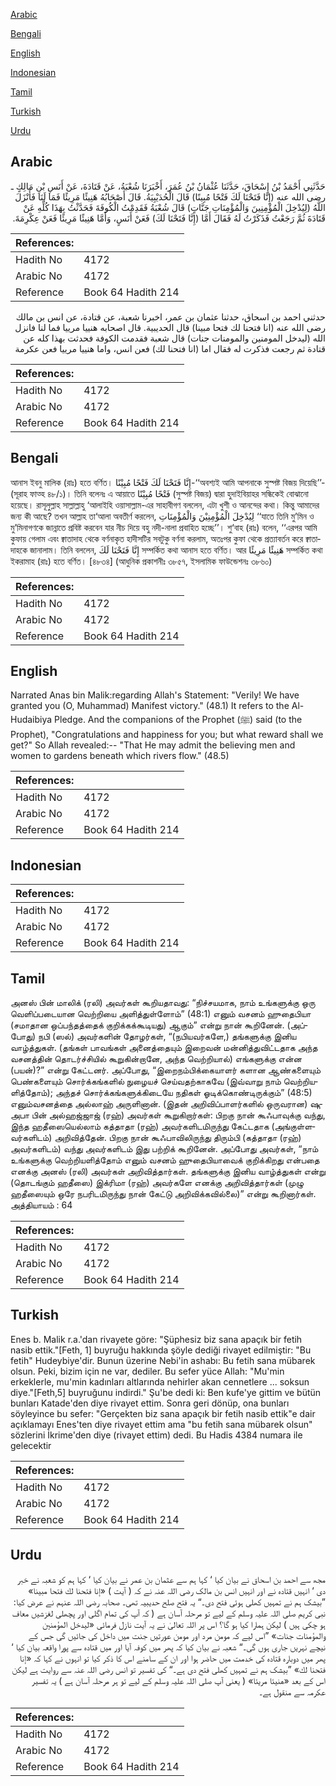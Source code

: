 [Arabic](#arabic)

[Bengali](#bengali)

[English](#english)

[Indonesian](#indonesian)

[Tamil](#tamil)

[Turkish](#turkish)

[Urdu](#urdu)

## Arabic


<div dir="rtl" lang="ar" style={{fontSize:'larger',backgroundColor:'#f8f9fa',padding:20}}>
حَدَّثَنِي أَحْمَدُ بْنُ إِسْحَاقَ، حَدَّثَنَا عُثْمَانُ بْنُ عُمَرَ، أَخْبَرَنَا شُعْبَةُ، عَنْ قَتَادَةَ، عَنْ أَنَسِ بْنِ مَالِكٍ ـ رضى الله عنه ‏(‏إِنَّا فَتَحْنَا لَكَ فَتْحًا مُبِينًا‏)‏ قَالَ الْحُدَيْبِيَةُ‏.‏ قَالَ أَصْحَابُهُ هَنِيئًا مَرِيئًا فَمَا لَنَا فَأَنْزَلَ اللَّهُ ‏(‏لِيُدْخِلَ الْمُؤْمِنِينَ وَالْمُؤْمِنَاتِ جَنَّاتٍ‏)‏ قَالَ شُعْبَةُ فَقَدِمْتُ الْكُوفَةَ فَحَدَّثْتُ بِهَذَا كُلِّهِ عَنْ قَتَادَةَ ثُمَّ رَجَعْتُ فَذَكَرْتُ لَهُ فَقَالَ أَمَّا ‏(‏إِنَّا فَتَحْنَا لَكَ‏)‏ فَعَنْ أَنَسٍ، وَأَمَّا هَنِيئًا مَرِيئًا فَعَنْ عِكْرِمَةَ‏.‏
</div>
<div style={{backgroundColor:'#f8f9fa',padding:20, marginBottom: 10}}><table> <thead> <tr> <th>References:</th> <th></th> </tr> </thead> <tbody><tr><td>Hadith No</td><td>4172</td></tr><tr><td>Arabic No</td><td>4172</td></tr><tr><td>Reference</td><td>Book 64 Hadith 214</td></tr></tbody></table></div>


<div dir="rtl" lang="ar" style={{fontSize:'larger',backgroundColor:'#f8f9fa',padding:20}}>
حدثني احمد بن اسحاق، حدثنا عثمان بن عمر، اخبرنا شعبة، عن قتادة، عن انس بن مالك رضى الله عنه (انا فتحنا لك فتحا مبينا) قال الحديبية. قال اصحابه هنييا مرييا فما لنا فانزل الله (ليدخل المومنين والمومنات جنات) قال شعبة فقدمت الكوفة فحدثت بهذا كله عن قتادة ثم رجعت فذكرت له فقال اما (انا فتحنا لك) فعن انس، واما هنييا مرييا فعن عكرمة
</div>
<div style={{backgroundColor:'#f8f9fa',padding:20, marginBottom: 10}}><table> <thead> <tr> <th>References:</th> <th></th> </tr> </thead> <tbody><tr><td>Hadith No</td><td>4172</td></tr><tr><td>Arabic No</td><td>4172</td></tr><tr><td>Reference</td><td>Book 64 Hadith 214</td></tr></tbody></table></div>

## Bengali


<div dir="ltr" lang="bn" style={{fontSize:'larger',backgroundColor:'#f8f9fa',padding:20}}>
আনাস ইবনু মালিক (রাঃ) হতে বর্ণিত। إِنَّا فَتَحْنَا لَكَ فَتْحًا مُبِيْنًا-‘‘অবশ্যই আমি আপনাকে সুস্পষ্ট বিজয় দিয়েছি’’- (সূরাহ ফাত্হ ৪৮/১)। তিনি বলেনঃ এ আয়াতে فَتْحًا مُبِيْنًا (সুস্পষ্ট বিজয়) দ্বারা হুদাইবিয়াহর সন্ধিকেই বোঝানো হয়েছে। রাসূলুল্লাহ সাল্লাল্লাহু ‘আলাইহি ওয়াসাল্লাম-এর সাহাবীগণ বললেন, এটা খুশী ও আনন্দের কথা। কিন্তু আমাদের জন্য কী আছে? তখন আল্লাহ তা‘আলা অবতীর্ণ করলেন, لِيُدْخِلَ الْمُؤْمِنِيْنَ وَالْمُؤْمِنَاتِ ‘‘যাতে তিনি মু’মিন ও মু’মিনাগণকে জান্নাতে প্রবিষ্ট করবেন যার নীচ দিয়ে বহু নদী-নালা প্রবাহিত হচ্ছে’’। শু‘বাহ (রাঃ) বলেন, ‘‘এরপর আমি কুফায় গেলাম এবং ক্বাতাদাহ থেকে বর্ণনাকৃত হাদীসটির সবটুকু বর্ণনা করলাম, অতঃপর কুফা থেকে প্রত্যাবর্তন করে ক্বাতাদাহকে জানালাম। তিনি বললেন, إِنَّا فَتَحْنَا لَكَ সম্পর্কিত কথা আনাস হতে বর্ণিত। আর هَنِيئًا مَرِيئًا সম্পর্কিত কথা ইকরামাহ (রাঃ) হতে বর্ণিত। [৪৮৩৪] (আধুনিক প্রকাশনীঃ ৩৮৫৭, ইসলামিক ফাউন্ডেশনঃ ৩৮৬০)
</div>
<div style={{backgroundColor:'#f8f9fa',padding:20, marginBottom: 10}}><table> <thead> <tr> <th>References:</th> <th></th> </tr> </thead> <tbody><tr><td>Hadith No</td><td>4172</td></tr><tr><td>Arabic No</td><td>4172</td></tr><tr><td>Reference</td><td>Book 64 Hadith 214</td></tr></tbody></table></div>

## English


<div dir="ltr" lang="en" style={{fontSize:'larger',backgroundColor:'#f8f9fa',padding:20}}>
Narrated Anas bin Malik:regarding Allah's Statement: "Verily! We have granted you (O, Muhammad) Manifest victory." (48.1) It refers to the Al-Hudaibiya Pledge. And the companions of the Prophet (ﷺ) said (to the Prophet), "Congratulations and happiness for you; but what reward shall we get?" So Allah revealed:-- "That He may admit the believing men and women to gardens beneath which rivers flow." (48.5)
</div>
<div style={{backgroundColor:'#f8f9fa',padding:20, marginBottom: 10}}><table> <thead> <tr> <th>References:</th> <th></th> </tr> </thead> <tbody><tr><td>Hadith No</td><td>4172</td></tr><tr><td>Arabic No</td><td>4172</td></tr><tr><td>Reference</td><td>Book 64 Hadith 214</td></tr></tbody></table></div>

## Indonesian


<div dir="ltr" lang="id" style={{fontSize:'larger',backgroundColor:'#f8f9fa',padding:20}}>

</div>
<div style={{backgroundColor:'#f8f9fa',padding:20, marginBottom: 10}}><table> <thead> <tr> <th>References:</th> <th></th> </tr> </thead> <tbody><tr><td>Hadith No</td><td>4172</td></tr><tr><td>Arabic No</td><td>4172</td></tr><tr><td>Reference</td><td>Book 64 Hadith 214</td></tr></tbody></table></div>

## Tamil


<div dir="ltr" lang="ta" style={{fontSize:'larger',backgroundColor:'#f8f9fa',padding:20}}>
அனஸ் பின் மாலிக் (ரலி) அவர்கள் கூறியதாவது: “நிச்சயமாக, நாம் உங்களுக்கு ஒரு வெளிப்படையான வெற்றியை அளித்துள்ளோம்” (48:1) எனும் வசனம் ஹுதைபியா (சமாதான ஒப்பந்தத்தைக் குறிக்கக்கூடியது) ஆகும்” என்று நான் கூறினேன். (அப்போது) நபி (ஸல்) அவர்களின் தோழர்கள், “(நபியவர்களே,) தங்களுக்கு இனிய வாழ்த்துகள். (தங்கள் பாவங்கள் அனைத்தையும் இறைவன் மன்னித்துவிட்டதாக அந்த வசனத்தின் தொடர்ச்சியில் கூறுகின்றானே, அந்த வெற்றியால்) எங்களுக்கு என்ன (பயன்)?” என்று கேட்டனர். அப்போது, “இறைநம்பிக்கையாளர் களான ஆண்களையும் பெண்களையும் சொர்க்கங்களில் நுழையச் செய்வதற்காகவே (இவ்வாறு நாம் வெற்றியளித்தோம்); அந்தச் சொர்க்கங்களுக்கிடையே நதிகள் ஓடிக்கொண்டிருக்கும்” (48:5) எனும்வசனத்தை அல்லாஹ் அருளினான். (இதன் அறிவிப்பாளர்களில் ஒருவரான) ஷுஅபா பின் அல்ஹஜ்ஜாஜ் (ரஹ்) அவர்கள் கூறுகிறார்கள்: பிறகு நான் கூஃபாவுக்கு வந்து, இந்த ஹதீஸையெல்லாம் கத்தாதா (ரஹ்) அவர்களிடமிருந்து கேட்டதாக (அங்குள்ளவர்களிடம்) அறிவித்தேன். பிறகு நான் கூஃபாவிலிருந்து திரும்பி (கத்தாதா (ரஹ்) அவர்களிடம்) வந்து அவர்களிடம் இது பற்றிக் கூறினேன். அப்போது அவர்கள், “நாம் உங்களுக்கு வெற்றியளித்தோம் எனும் வசனம் ஹுதைபியாவைக் குறிக்கிறது என்பதை எனக்கு அனஸ் (ரலி) அவர்கள் அறிவித்தார்கள். தங்களுக்கு இனிய வாழ்த்துகள் என்று (தொடங்கும் ஹதீஸை) இக்ரிமா (ரஹ்) அவர்களே எனக்கு அறிவித்தார்கள் (முழு ஹதீஸையும் ஒரே நபரிடமிருந்து நான் கேட்டு அறிவிக்கவில்லை)” என்று கூறினார்கள். அத்தியாயம் : 64
</div>
<div style={{backgroundColor:'#f8f9fa',padding:20, marginBottom: 10}}><table> <thead> <tr> <th>References:</th> <th></th> </tr> </thead> <tbody><tr><td>Hadith No</td><td>4172</td></tr><tr><td>Arabic No</td><td>4172</td></tr><tr><td>Reference</td><td>Book 64 Hadith 214</td></tr></tbody></table></div>

## Turkish


<div dir="ltr" lang="tr" style={{fontSize:'larger',backgroundColor:'#f8f9fa',padding:20}}>
Enes b. Malik r.a.'dan rivayete göre: "Şüphesiz biz sana apaçık bir fetih nasib ettik."[Feth, 1] buyruğu hakkında şöyle dediği rivayet edilmiştir: "Bu fetih" Hudeybiye'dir. Bunun üzerine Nebi'in ashabı: Bu fetih sana mübarek olsun. Peki, bizim için ne var, dediler. Bu sefer yüce Allah: "Mu'min erkeklerle, mu'min kadınları altlarında nehirler akan cennetlere ... soksun diye."[Feth,5] buyruğunu indirdi." Şu'be dedi ki: Ben kufe'ye gittim ve bütün bunları Katade'den diye rivayet ettim. Sonra geri dönüp, ona bunları söyleyince bu sefer: "Gerçekten biz sana apaçık bir fetih nasib ettik"e dair açıklamayı Enes'ten diye rivayet ettim ama "bu fetih sana mübarek olsun" sözlerini İkrime'den diye (rivayet ettim) dedi. Bu Hadis 4384 numara ile gelecektir
</div>
<div style={{backgroundColor:'#f8f9fa',padding:20, marginBottom: 10}}><table> <thead> <tr> <th>References:</th> <th></th> </tr> </thead> <tbody><tr><td>Hadith No</td><td>4172</td></tr><tr><td>Arabic No</td><td>4172</td></tr><tr><td>Reference</td><td>Book 64 Hadith 214</td></tr></tbody></table></div>

## Urdu


<div dir="rtl" lang="ur" style={{fontSize:'larger',backgroundColor:'#f8f9fa',padding:20}}>
مجھ سے احمد بن اسحاق نے بیان کیا ‘ کہا ہم سے عثمان بن عمر نے بیان کیا ‘ کہا ہم کو شعبہ نے خبر دی ‘ انہیں قتادہ نے اور انہیں انس بن مالک رضی اللہ عنہ نے کہ ( آیت ) «إنا فتحنا لك فتحا مبينا‏» ”بیشک ہم نے تمہیں کھلی ہوئی فتح دی۔“ یہ فتح صلح حدیبیہ تھی۔ صحابہ رضی اللہ عنہم نے عرض کیا: نبی کریم صلی اللہ علیہ وسلم کے لیے تو مرحلہ آسان ہے ( کہ آپ کی تمام اگلی اور پچھلی لغزشیں معاف ہو چکی ہیں ) لیکن ہمارا کیا ہو گا؟ اس پر اللہ تعالیٰ نے یہ آیت نازل فرمائی «ليدخل المؤمنين والمؤمنات جنات‏» ”اس لیے کہ مومن مرد اور مومن عورتیں جنت میں داخل کی جائیں گی جس کے نیچے نہریں جاری ہوں گی۔“ شعبہ نے بیان کیا کہ پھر میں کوفہ آیا اور میں قتادہ سے پورا واقعہ بیان کیا ‘ پھر میں دوبارہ قتادہ کی خدمت میں حاضر ہوا اور ان کے سامنے اس کا ذکر کیا تو انہوں نے کہا کہ «إنا فتحنا لك‏» ”بیشک ہم نے تمہیں کھلی فتح دی ہے۔“ کی تفسیر تو انس رضی اللہ عنہ سے روایت ہے لیکن اس کے بعد «هنيئا مريئا» ( یعنی آپ صلی اللہ علیہ وسلم کے لیے تو ہر مرحلہ آسان ہے ) یہ تفسیر عکرمہ سے منقول ہے۔
</div>
<div style={{backgroundColor:'#f8f9fa',padding:20, marginBottom: 10}}><table> <thead> <tr> <th>References:</th> <th></th> </tr> </thead> <tbody><tr><td>Hadith No</td><td>4172</td></tr><tr><td>Arabic No</td><td>4172</td></tr><tr><td>Reference</td><td>Book 64 Hadith 214</td></tr></tbody></table></div>